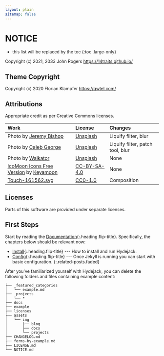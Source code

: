 ```yaml
---
layout: plain
sitemap: false
---
```


# NOTICE

- this list will be replaced by the toc
  {:toc .large-only}

Copyright (c) 2021, 2033 John Rogers <https://14traits.github.io/>

## Theme Copyright

Copyright (c) 2020 Florian Klampfer <https://qwtel.com/>

## Attributions

Appropriate credit as per Creative Commons licenses.

| Work                                               | License        | Changes                          |
| :------------------------------------------------- | :------------- | :------------------------------- |
| Photo by [Jeremy Bishop][jb]                       | [Unsplash]     | Liquify filter, blur             |
| Photo by [Caleb George][cg]                        | [Unsplash]     | Liquify filter, patch tool, blur |
| Photo by [Walkator][wk]                            | [Unsplash]     | None                             |
| [IcoMoon Icons Free Version][11] by [Keyamoon][12] | [CC-BY-SA-4.0] | None                             |
| [Touch-161562.svg][41]                             | [CC0-1.0]      | Composition                      |

[jb]: https://unsplash.com/photos/1braZySlEKA
[cg]: https://unsplash.com/photos/AtvuPUenaeI
[wk]: https://unsplash.com/photos/klMii3cR9iI
[11]: https://icomoon.io/#icons-icomoon
[12]: http://keyamoon.com/
[41]: https://commons.wikimedia.org/wiki/File:Touch-161562.svg

## Licenses

Parts of this software are provided under separate licenses.

[mit]: licenses/MIT.md
[gpl-3.0]: licenses/GPL-3.0.md
[apache-2.0]: licenses/Apache-2.0.md
[w3c-20150513]: licenses/W3C-20150513.md
[cc-by-sa-4.0]: https://creativecommons.org/licenses/by-sa/4.0/
[cc-by-sa-3.0]: https://creativecommons.org/licenses/by-sa/3.0/
[cc0-1.0]: https://creativecommons.org/publicdomain/zero/1.0/deed.en
[unsplash]: https://unsplash.com/license

## First Steps

Start by reading the [Documentation]{:.heading.flip-title}.
Specifically, the chapters below should be relevant now:

- [Install]{:.heading.flip-title} --- How to install and run Hydejack.
- [Config]{:.heading.flip-title} --- Once Jekyll is running you can start with basic configuration.
  {:.related-posts.faded}

After you've familiarized yourself with Hydejack, you can delete the following folders and files
containing example content:

```
├── _featured_categories
│   └── example.md
├── _projects
│   └── *
├── docs
├── example
├── licenses
├── assets
│   └── img
│       ├── blog
│       ├── docs
│       └── projects
├── CHANGELOG.md
├── forms-by-example.md
├── LICENSE.md
└── NOTICE.md
```

[documentation]: docs/README.md
[install]: docs/install.md
[upgrade]: docs/upgrade.md
[config]: docs/config.md
